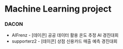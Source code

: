 # Machine Learning project 

### DACON  

* AIFrenz - [데이콘] 공공 데이터 활용 온도 추정 AI 경진대회  
* supporterz2 - [데이콘] 상점 신용카드 매출 예측 경진대회  
